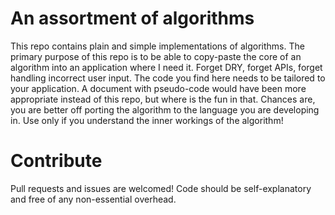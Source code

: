 # An assortment of algorithms 

This repo contains plain and simple implementations of algorithms. 
The primary purpose of this repo is to be able to copy-paste the core of an algorithm into an application where I need it. 
Forget DRY, forget APIs, forget handling incorrect user input.
The code you find here needs to be tailored to your application.
A document with pseudo-code would have been more appropriate instead of this repo, but where is the fun in that.
Chances are, you are better off porting the algorithm to the language you are developing in.
Use only if you understand the inner workings of the algorithm!

# Contribute

Pull requests and issues are welcomed! Code should be self-explanatory and free of any non-essential overhead.

